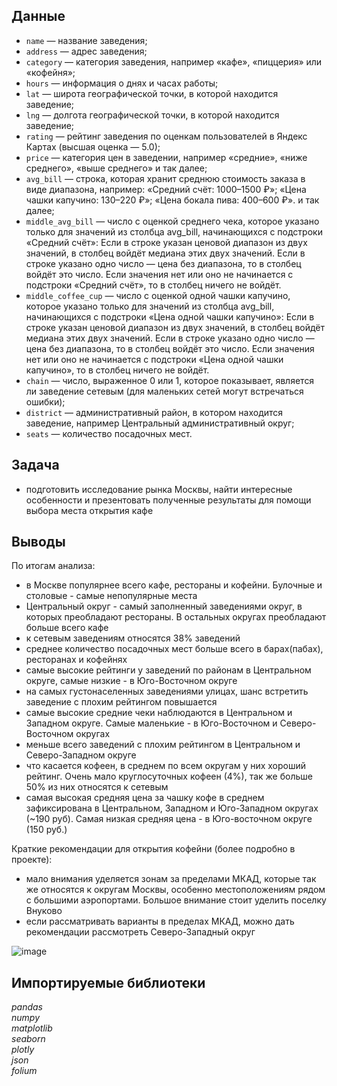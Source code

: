 ## Данные 

- `name` — название заведения;
- `address` — адрес заведения;
- `category` — категория заведения, например «кафе», «пиццерия» или «кофейня»;
- `hours` — информация о днях и часах работы;
- `lat` — широта географической точки, в которой находится заведение;
- `lng` — долгота географической точки, в которой находится заведение;
- `rating` — рейтинг заведения по оценкам пользователей в Яндекс Картах (высшая оценка — 5.0);
- `price` — категория цен в заведении, например «средние», «ниже среднего», «выше среднего» и так далее;
- `avg_bill` — строка, которая хранит среднюю стоимость заказа в виде диапазона, например:
        «Средний счёт: 1000–1500 ₽»;
        «Цена чашки капучино: 130–220 ₽»;
        «Цена бокала пива: 400–600 ₽».
        и так далее;
- `middle_avg_bill` — число с оценкой среднего чека, которое указано только для значений из столбца avg_bill, начинающихся с подстроки «Средний счёт»:
        Если в строке указан ценовой диапазон из двух значений, в столбец войдёт медиана этих двух значений.
        Если в строке указано одно число — цена без диапазона, то в столбец войдёт это число.
        Если значения нет или оно не начинается с подстроки «Средний счёт», то в столбец ничего не войдёт.
- `middle_coffee_cup` — число с оценкой одной чашки капучино, которое указано только для значений из столбца avg_bill, начинающихся с подстроки «Цена одной чашки капучино»:
        Если в строке указан ценовой диапазон из двух значений, в столбец войдёт медиана этих двух значений.
        Если в строке указано одно число — цена без диапазона, то в столбец войдёт это число.
        Если значения нет или оно не начинается с подстроки «Цена одной чашки капучино», то в столбец ничего не войдёт.
- `chain` — число, выраженное 0 или 1, которое показывает, является ли заведение сетевым (для маленьких сетей могут встречаться ошибки);
- `district` — административный район, в котором находится заведение, например Центральный административный округ;
- `seats` — количество посадочных мест.
## Задача

- подготовить исследование рынка Москвы, найти интересные особенности и презентовать полученные результаты для помощи выбора места открытия кафе

## Выводы
По итогам анализа:
- в Москве популярнее всего кафе, рестораны и кофейни. Булочные и столовые - самые непопулярные места
- Центральный округ - самый заполненный заведениями округ, в которых преобладают рестораны. В остальных округах преобладают больше всего кафе
- к сетевым заведениям относятся 38% заведений
- среднее количество посадочных мест больше всего в барах(пабах), ресторанах и кофейнях
- самые высокие рейтинги у заведений по районам в Центральном округе, самые низкие - в Юго-Восточном округе
- на самых густонаселенных заведениями улицах, шанс встретить заведение с плохим рейтингом повышается
- самые высокие средние чеки наблюдаются в Центральном и Западном округе. Самые маленькие - в Юго-Восточном и Северо-Восточном округах
- меньше всего заведений с плохим рейтингом в Центральном и Северо-Западном округе
- что касается кофеен, в среднем по всем округам у них хороший рейтинг. Очень мало круглосуточных кофеен (4%), так же больше 50% из них относятся к сетевым
- самая высокая средняя цена за чашку кофе в среднем зафиксирована в Центральном, Западном и Юго-Западном округах (~190 руб). Самая низкая средняя цена - в Юго-восточном округе (150 руб.)

Краткие рекомендации для открытия кофейни (более подробно в проекте):
- мало внимания уделяется зонам за пределами МКАД, которые так же относятся к округам Москвы, особенно местоположениям рядом с большими аэропортами. Большое внимание стоит уделить поселку Внуково
- если рассматривать варианты в пределах МКАД, можно дать рекомендации рассмотреть Северо-Западный округ

![image](https://user-images.githubusercontent.com/110093043/215461230-3cfa441f-18db-4276-b160-cd33fd3f158c.png ) 

## Импортируемые библиотеки

*pandas*
<br>
*numpy*
<br>
*matplotlib*
<br>
*seaborn*
<br>
*plotly*
<br>
*json*
<br>
*folium*

